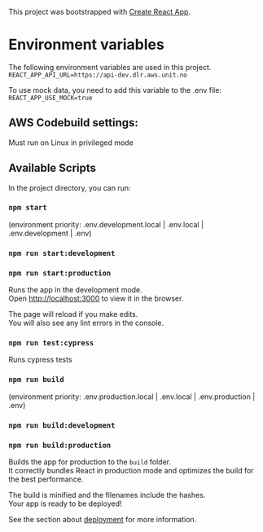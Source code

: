 This project was bootstrapped with [Create React App](https://github.com/facebook/create-react-app).

# Environment variables

The following environment variables are used in this project.<br>
`REACT_APP_API_URL=https://api-dev.dlr.aws.unit.no`

To use mock data, you need to add this variable to the .env file:<br>
`REACT_APP_USE_MOCK=true`

## AWS Codebuild settings:

Must run on Linux in privileged mode

## Available Scripts

In the project directory, you can run:

### `npm start`

(environment priority: .env.development.local | .env.local | .env.development | .env)

### `npm run start:development`

### `npm run start:production`

Runs the app in the development mode.<br />
Open [http://localhost:3000](http://localhost:3000) to view it in the browser.

The page will reload if you make edits.<br />
You will also see any lint errors in the console.

### `npm run test:cypress`

Runs cypress tests

### `npm run build`

(environment priority: .env.production.local | .env.local | .env.production | .env)

### `npm run build:development`

### `npm run build:production`

Builds the app for production to the `build` folder.<br />
It correctly bundles React in production mode and optimizes the build for the best performance.

The build is minified and the filenames include the hashes.<br />
Your app is ready to be deployed!

See the section about [deployment](https://facebook.github.io/create-react-app/docs/deployment) for more information.
